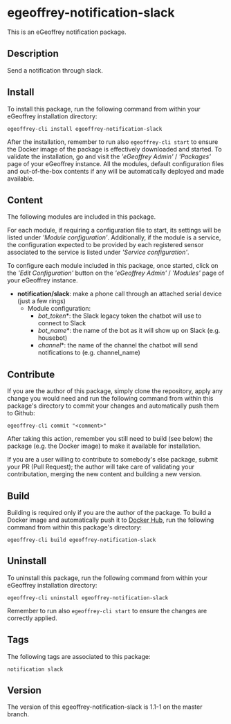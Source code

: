 # egeoffrey-notification-slack

This is an eGeoffrey notification package.

## Description

Send a notification through slack.

## Install

To install this package, run the following command from within your eGeoffrey installation directory:
```
egeoffrey-cli install egeoffrey-notification-slack
```
After the installation, remember to run also `egeoffrey-cli start` to ensure the Docker image of the package is effectively downloaded and started.
To validate the installation, go and visit the *'eGeoffrey Admin'* / *'Packages'* page of your eGeoffrey instance. All the modules, default configuration files and out-of-the-box contents if any will be automatically deployed and made available.
## Content

The following modules are included in this package.

For each module, if requiring a configuration file to start, its settings will be listed under *'Module configuration'*. Additionally, if the module is a service, the configuration expected to be provided by each registered sensor associated to the service is listed under *'Service configuration'*.

To configure each module included in this package, once started, click on the *'Edit Configuration'* button on the *'eGeoffrey Admin'* / *'Modules'* page of your eGeoffrey instance.
- **notification/slack**: make a phone call through an attached serial device (just a few rings)
  - Module configuration:
    - *bot_token**: the Slack legacy token the chatbot will use to connect to Slack
    - *bot_name**: the name of the bot as it will show up on Slack (e.g. housebot)
    - *channel**: the name of the channel the chatbot will send notifications to (e.g. channel_name)

## Contribute

If you are the author of this package, simply clone the repository, apply any change you would need and run the following command from within this package's directory to commit your changes and automatically push them to Github:
```
egeoffrey-cli commit "<comment>"
```
After taking this action, remember you still need to build (see below) the package (e.g. the Docker image) to make it available for installation.

If you are a user willing to contribute to somebody's else package, submit your PR (Pull Request); the author will take care of validating your contributation, merging the new content and building a new version.

## Build

Building is required only if you are the author of the package. To build a Docker image and automatically push it to [Docker Hub](https://hub.docker.com/r/egeoffrey/egeoffrey-notification-slack), run the following command from within this package's directory:
```
egeoffrey-cli build egeoffrey-notification-slack
```

## Uninstall

To uninstall this package, run the following command from within your eGeoffrey installation directory:
```
egeoffrey-cli uninstall egeoffrey-notification-slack
```
Remember to run also `egeoffrey-cli start` to ensure the changes are correctly applied.
## Tags

The following tags are associated to this package:
```
notification slack
```

## Version

The version of this egeoffrey-notification-slack is 1.1-1 on the master branch.

